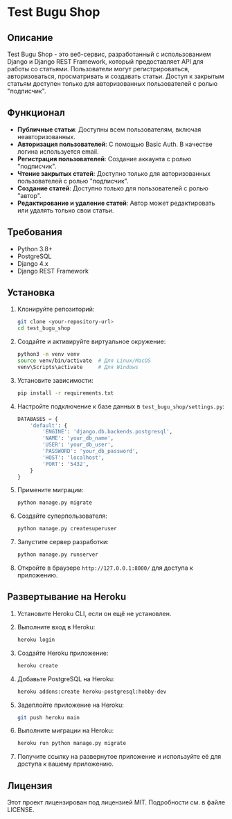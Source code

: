 # Test Bugu Shop

## Описание

Test Bugu Shop - это веб-сервис, разработанный с использованием Django и Django REST Framework, который предоставляет API для работы со статьями. Пользователи могут регистрироваться, авторизоваться, просматривать и создавать статьи. Доступ к закрытым статьям доступен только для авторизованных пользователей с ролью "подписчик". 

## Функционал

- **Публичные статьи**: Доступны всем пользователям, включая неавторизованных.
- **Авторизация пользователей**: С помощью Basic Auth. В качестве логина используется email.
- **Регистрация пользователей**: Создание аккаунта с ролью "подписчик".
- **Чтение закрытых статей**: Доступно только для авторизованных пользователей с ролью "подписчик".
- **Создание статей**: Доступно только для пользователей с ролью "автор".
- **Редактирование и удаление статей**: Автор может редактировать или удалять только свои статьи.

## Требования

- Python 3.8+
- PostgreSQL
- Django 4.x
- Django REST Framework

## Установка

1. Клонируйте репозиторий:

    ```bash
    git clone <your-repository-url>
    cd test_bugu_shop
    ```

2. Создайте и активируйте виртуальное окружение:

    ```bash
    python3 -m venv venv
    source venv/bin/activate  # Для Linux/MacOS
    venv\Scripts\activate     # Для Windows
    ```

3. Установите зависимости:

    ```bash
    pip install -r requirements.txt
    ```

4. Настройте подключение к базе данных в `test_bugu_shop/settings.py`:

    ```python
    DATABASES = {
        'default': {
            'ENGINE': 'django.db.backends.postgresql',
            'NAME': 'your_db_name',
            'USER': 'your_db_user',
            'PASSWORD': 'your_db_password',
            'HOST': 'localhost',
            'PORT': '5432',
        }
    }
    ```

5. Примените миграции:

    ```bash
    python manage.py migrate
    ```

6. Создайте суперпользователя:

    ```bash
    python manage.py createsuperuser
    ```

7. Запустите сервер разработки:

    ```bash
    python manage.py runserver
    ```

8. Откройте в браузере `http://127.0.0.1:8000/` для доступа к приложению.

## Развертывание на Heroku

1. Установите Heroku CLI, если он ещё не установлен.

2. Выполните вход в Heroku:

    ```bash
    heroku login
    ```

3. Создайте Heroku приложение:

    ```bash
    heroku create
    ```

4. Добавьте PostgreSQL на Heroku:

    ```bash
    heroku addons:create heroku-postgresql:hobby-dev
    ```

5. Задеплойте приложение на Heroku:

    ```bash
    git push heroku main
    ```

6. Выполните миграции на Heroku:

    ```bash
    heroku run python manage.py migrate
    ```

7. Получите ссылку на развернутое приложение и используйте её для доступа к вашему приложению.

## Лицензия

Этот проект лицензирован под лицензией MIT. Подробности см. в файле LICENSE.
